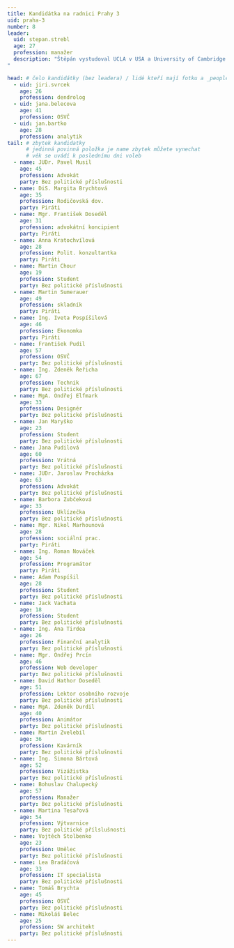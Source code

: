 ```yaml
---
title: Kandidátka na radnici Prahy 3
uid: praha-3
number: 8
leader: 
  uid: stepan.strebl
  age: 27
  profession: manažer
  description: "Štěpán vystudoval UCLA v USA a University of Cambridge ve Velké Británii. Před Piráty pracoval jako konzultant v mezinárodní poradenské společnosti. Je zodpovědný za úspěch Pirátů ve volbách, který úspěšně předpovídal již dlouho před volbami. Postavil silný realizační tým a nadesignoval a zrealizoval většinu klíčových prvků pirátské kampaně, včetně volebního autobusu nebo videa Nejdůležitější je odvaha začít.
"

head: # čelo kandidátky (bez leadera) / lidé kteří mají fotku a _people/jmeno.md
  - uid: jiri.svrcek
    age: 26
    profession: dendrolog
  - uid: jana.belecova
    age: 41
    profession: OSVČ
  - uid: jan.bartko
    age: 28
    profession: analytik
tail: # zbytek kandidatky
      # jedinná povinná položka je name zbytek můžete vynechat
      # věk se uvádí k poslednímu dni voleb
  - name: JUDr. Pavel Musil
    age: 45 
    profession: Advokát
    party: Bez politické příslušnosti
  - name: DiS. Margita Brychtová
    age: 35 
    profession: Rodičovská dov.
    party: Piráti
  - name: Mgr. František Doseděl
    age: 31
    profession: advokátní koncipient
    party: Piráti
  - name: Anna Kratochvílová
    age: 28 
    profession: Polit. konzultantka 
    party: Piráti
  - name: Martin Chour
    age: 19 
    profession: Student
    party: Bez politické příslušnosti
  - name: Martin Sumerauer
    age: 49 
    profession: skladník
    party: Piráti
  - name: Ing. Iveta Pospíšilová
    age: 46 
    profession: Ekonomka
    party: Piráti
  - name: František Pudil
    age: 57 
    profession: OSVČ
    party: Bez politické příslušnosti
  - name: Ing. Zdeněk Řeřicha
    age: 67 
    profession: Technik
    party: Bez politické příslušnosti
  - name: MgA. Ondřej Elfmark
    age: 33 
    profession: Designér
    party: Bez politické příslušnosti
  - name: Jan Maryško
    age: 23 
    profession: Student
    party: Bez politické příslušnosti
  - name: Jana Pudilová
    age: 60 
    profession: Vrátná
    party: Bez politické příslušnosti
  - name: JUDr. Jaroslav Procházka
    age: 63 
    profession: Advokát
    party: Bez politické příslušnosti
  - name: Barbora Zubčeková
    age: 33 
    profession: Uklízečka
    party: Bez politické příslušnosti
  - name: Mgr. Nikol Marhounová
    age: 28 
    profession: sociální prac.
    party: Piráti   
  - name: Ing. Roman Nováček
    age: 54 
    profession: Programátor
    party: Piráti
  - name: Adam Pospíšil
    age: 28
    profession: Student
    party: Bez politické příslušnosti
  - name: Jack Vachata
    age: 18 
    profession: Student
    party: Bez politické příslušnosti
  - name: Ing. Ana Tirdea
    age: 26
    profession: Finanční analytik
    party: Bez politické příslušnosti
  - name: Mgr. Ondřej Prcín
    age: 46 
    profession: Web developer
    party: Bez politické příslušnosti
  - name: David Hathor Doseděl
    age: 51 
    profession: Lektor osobního rozvoje
    party: Bez politické příslušnosti
  - name: MgA. Zdeněk Durdil
    age: 40 
    profession: Animátor
    party: Bez politické příslušnosti
  - name: Martin Zvelebil
    age: 36 
    profession: Kavárník
    party: Bez politické příslušnosti
  - name: Ing. Simona Bártová
    age: 52 
    profession: Vizážistka
    party: Bez politické příslušnosti
  - name: Bohuslav Chalupecký
    age: 57 
    profession: Manažer
    party: Bez politické příslušnosti
  - name: Martina Tesařová
    age: 54 
    profession: Výtvarnice
    party: Bez politické přílslušnosti
  - name: Vojtěch Stolbenko
    age: 23
    profession: Umělec
    party: Bez politické příslušnosti
  - name: Lea Bradáčová
    age: 33
    profession: IT specialista
    party: Bez politické příslušnosti
  - name: Tomáš Brychta
    age: 45
    profession: OSVČ
    party: Bez politické příslušnosti
  - name: Mikoláš Belec
    age: 25 
    profession: SW architekt
    party: Bez politické příslušnosti 
---
```

